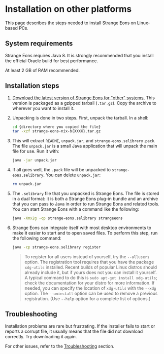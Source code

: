 # Installation on other platforms

This page describes the steps needed to install Strange Eons on Linux-based PCs.

## System requirements

Strange Eons requires Java 8. It is strongly recommended that you install the official Oracle build for best performance.

At least 2 GB of RAM recommended.

## Installation steps

1. [Download the latest version of Strange Eons for "other" systems.](http://cgjennings.ca/eons/download/update.html?platform=nix) This version is packaged as a gzipped tarball (`.tar.gz`). Copy the archive to wherever you want to install it.

2. Unpacking is done in two steps. First, unpack the tarball. In a shell:

   ```bash
   cd {directory where you copied the file}
   tar -xzf strange-eons-nix-b{XXXX}.tar.gz
   ```

3. This will extract `README`, `unpack.jar`, and `strange-eons.selibrary.pack`. The file `unpack.jar` is a small Java application that will unpack the main file for use. Run it with:

   ```bash
   java -jar unpack.jar
   ```

4. If all goes well, the `.pack` file will be unpacked to `strange-eons.selibrary`. You can delete `unpack.jar`:

   ```bash
   rm unpack.jar
   ```

5. The `.selibrary` file that you unpacked is Strange Eons. The file is stored in a dual format: it is both a Strange Eons plug-in bundle and an archive that you can pass to Java in order to run Strange Eons and related tools. You can start Strange Eons with a command like the following:

   ```bash
   java -Xmx2g -cp strange-eons.selibrary strangeeons
   ```

6. Strange Eons can integrate itself with most desktop environments to make it easier to start and to open saved files. To perform this step, run the following command:

   ```bash
   java -cp strange-eons.selibrary register
   ```

   >To register for all users instead of yourself, try the `--allusers` option. The registration tool requires that you have the package `xdg-utils` installed. Recent builds of popular Linux distros should already include it, but if yours does not you can install it yourself. A typical command to do this is `sudo apt-get install xdg-utils`; check the documentation for your distro for more information. If needed, you can specify the location of `xdg-utils` with the `--xdg` option. The `--uninstall` option can be used to remove a previous registration. (Use `--help` option for a complete list of options.)



## Troubleshooting

Installation problems are rare but frustrating. If the installer fails to start or reports a corrupt file, it usually means that the file did not download correctly. Try downloading it again.

For other issues, refer to the [Troubleshooting](um-troubleshooting.md) section.
